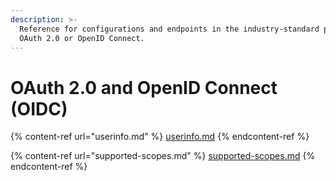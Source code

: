 ```yaml
---
description: >-
  Reference for configurations and endpoints in the industry-standard protocols
  OAuth 2.0 or OpenID Connect.
---
```


# OAuth 2.0 and OpenID Connect (OIDC)



{% content-ref url="userinfo.md" %}
[userinfo.md](userinfo.md)
{% endcontent-ref %}

{% content-ref url="supported-scopes.md" %}
[supported-scopes.md](supported-scopes.md)
{% endcontent-ref %}
